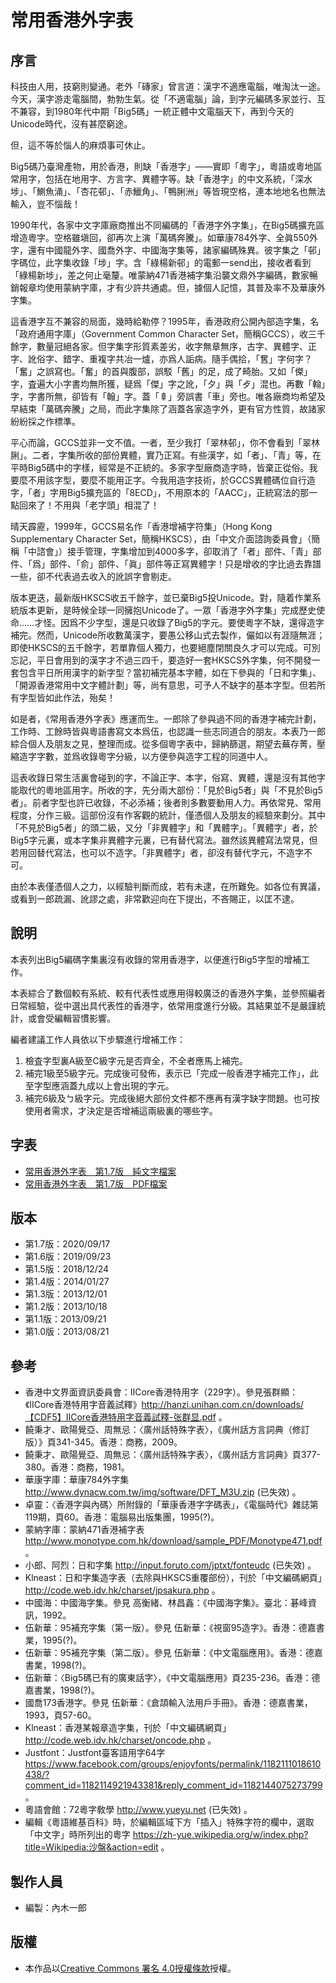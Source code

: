 # 常用香港外字表

## 序言

科技由人用，技窮則變通。老外「磚家」曾言道：漢字不適應電腦，唯淘汰一途。今天，漢字游走電腦間，勃勃生氣。從「不適電腦」論，到字元編碼多家並行、互不兼容，到1980年代中期「Big5碼」一統正體中文電腦天下，再到今天的Unicode時代，沒有甚麼窮途。

但，這不等於惱人的麻煩事可休止。

Big5碼乃臺灣產物，用於香港，則缺「香港字」——實即「粵字」，粵語或粵地區常用字，包括在地用字、方言字、異體字等。缺「香港字」的中文系統，「深水埗」、「鰂魚涌」、「杏花邨」、「赤鱲角」、「鴨脷洲」等皆現空格，連本地地名也無法輸入，豈不惱哉！

1990年代，各家中文字庫廠商推出不同編碼的「香港字外字集」，在Big5碼擴充區增造粵字。空格雖塡回，卻再次上演「萬碼奔騰」。如華康784外字、全眞550外字，還有中國龍外字、國喬外字、中國海字集等，諸家編碼殊異。彼字集之「邨」字碼位，此字集收錄「埗」字。含「綠楊新邨」的電郵一send出，接收者看到「綠楊新埗」，差之何止毫釐。唯蒙納471香港補字集沿襲文鼎外字編碼，數家暢銷報章均使用蒙納字庫，才有少許共通處。但，據個人記憶，其普及率不及華康外字集。

這香港字互不兼容的局面，幾時給勒停？1995年，香港政府公開內部造字集，名「政府通用字庫」（Government Common Character Set，簡稱GCCS），收三千餘字，數量冠絕各家。但字集字形質素差劣，收字無章無序，古字、異體字、正字、訛俗字、錯字、重複字共冶一爐，亦爲人詬病。隨手偶拾，「𡚒」字何字？「奮」之誤寫也。「奮」的首與腹部，誤駁「舊」的足，成了畸胎。又如「𠎀」字，査遍大小字書均無所獲，疑爲「傑」字之訛，「夕」與「歺」混也。再數「𨌺」字，字書所無，卻皆有「翰」字。蓋「𠦝」旁誤書「車」旁也。唯各廠商均希望及早結束「萬碼奔騰」之局，而此字集除了涵蓋各家造字外，更有官方性質，故諸家紛紛採之作標準。

平心而論，GCCS並非一文不值。一者，至少我打「翠林邨」，你不會看到「翠林脷」。二者，字集所收的部份異體，實乃正寫。有些漢字，如「者」、「青」等，在平時Big5碼中的字樣，經常是不正統的。多家字型廠商造字時，皆棄正從俗。我要麼不用該字型，要麼不能用正字。今我用造字技術，於GCCS異體碼位自行造字，「者」字用Big5擴充區的「8ECD」，不用原本的「AACC」，正統寫法的那一點回來了！不用與「老字頭」相混了！

晴天霹靂，1999年，GCCS易名作「香港增補字符集」（Hong Kong Supplementary Character Set，簡稱HKSCS），由「中文介面諮詢委員會」（簡稱「中諮會」）接手管理，字集增加到4000多字，卻取消了「者」部件、「青」部件、「爲」部件、「俞」部件、「眞」部件等正寫異體字！只是增收的字比過去靠譜一些，卻不代表過去收入的訛誤字會剔走。

版本更迭，最新版HKSCS收五千餘字，並已棄Big5投Unicode。對，隨着作業系統版本更新，是時候全球一同擁抱Unicode了。一眾「香港字外字集」完成歷史使命……才怪。因爲不少字型，還是只收錄了Big5的字元。要使粵字不缺，還得造字補完。然而，Unicode所收數萬漢字，要愚公移山式去製作，儼如以有涯隨無涯；即使HKSCS的五千餘字，若單靠個人獨力，也要絕塵閉關良久才可以完成。可別忘記，平日會用到的漢字才不過三四千，要造好一套HKSCS外字集，何不開發一套包含平日所用漢字的新字型？當初補完基本字體，如在下參與的「日和字集」、「開源香港常用中文字體計劃」等，尚有意思，可予人不缺字的基本字型。但若所有字型皆如此作法，殆矣！

如是者，《常用香港外字表》應運而生。一郎除了參與過不同的香港字補完計劃，工作時、工餘時皆與粵語書寫文本爲伍，也認識一些志同道合的朋友。本表乃一郎綜合個人及朋友之見，整理而成。從多個粵字表中，歸納篩選，期望去蕪存菁，壓縮造字字數，並爲收錄粵字分級，以方便參與造字工程的同道中人。

這表收錄日常生活裏會碰到的字，不論正字、本字，俗寫、異體，還是沒有其他字能取代的粵地區用字。所收的字，先分兩大部份：「見於Big5者」與「不見於Big5者」。前者字型也許已收錄，不必添補；後者則多數要動用人力。再依常見、常用程度，分作三級。這部份沒有作客觀的統計，僅憑個人及朋友的經驗來劃分。其中「不見於Big5者」的頭二級，又分「非異體字」和「異體字」。「異體字」者，於Big5字元裏，或本字集非異體字元裏，已有替代寫法。雖然該異體寫法常見，但若用回替代寫法，也可以不造字。「非異體字」者，卻沒有替代字元，不造字不可。

由於本表僅憑個人之力，以經驗判斷而成，若有未逮，在所難免。如各位有異議，或看到一郎疏漏、訛謬之處，非常歡迎向在下提出，不吝賜正，以匡不逮。

## 說明

本表列出Big5編碼字集裏沒有收錄的常用香港字，以便進行Big5字型的增補工作。

本表綜合了數個較有系統、較有代表性或應用得較廣泛的香港外字集，並參照編者日常經驗，從中選出具代表性的香港字，依常用度進行分級。其結果並不是嚴謹統計，或會受編輯習慣影響。

編者建議工作人員依以下步驟進行增補工作：

1. 檢査字型裏A級至C級字元是否齊全，不全者應馬上補完。
2. 補完1級至5級字元。完成後可發佈，表示已「完成一般香港字補完工作」，此至字型應涵蓋九成以上會出現的字元。
3. 補完6級及ㄅ級字元。完成後絕大部份文件都不應再有漢字缺字問題。也可按使用者需求，才決定是否增補這兩級裏的哪些字。

## 字表
* [常用香港外字表　第1.7版　純文字檔案](suppchara)
* [常用香港外字表　第1.7版　PDF檔案](suppchara.pdf)

## 版本
* 第1.7版：2020/09/17
* 第1.6版：2019/09/23
* 第1.5版：2018/12/24
* 第1.4版：2014/01/27
* 第1.3版：2013/12/01
* 第1.2版：2013/10/18
* 第1.1版：2013/09/21
* 第1.0版：2013/08/21

## 參考
* 香港中文界面資訊委員會：IICore香港特用字（229字）。參見張群顯：《IICore香港特用字音義試釋》http://hanzi.unihan.com.cn/downloads/【CDF5】IICore香港特用字音義試釋-张群显.pdf 。
* 饒秉才、歐陽覺亞、周無忌：〈廣州話特殊字表〉，《廣州話方言詞典（修訂版）》頁341-345。香港：商務，2009。
* 饒秉才、歐陽覺亞、周無忌：〈廣州話特殊字表〉，《廣州話方言詞典》頁377-380。香港：商務，1981。
* 華康字庫：華康784外字集 http://www.dynacw.com.tw/img/software/DFT_M3U.zip (已失效) 。
* 卓靈：〈香港字與內碼〉所附錄的「華康香港字字碼表」，《電腦時代》雜誌第119期，頁60。香港：電腦易出版集團，1995(?)。
* 蒙納字庫：蒙納471香港補字表 http://www.monotype.com.hk/download/sample_PDF/Monotype471.pdf 。
* 小郎、阿烈：日和字集 http://input.foruto.com/jptxt/fonteudc (已失效) 。
* Klneast：日和字集造字表（去除與HKSCS重覆部份），刊於「中文編碼網頁」http://code.web.idv.hk/charset/jpsakura.php 。
* 中國海：中國海字集。參見 高衡緒、林昌鑫：《中國海字集》。臺北：碁峰資訊，1992。
* 伍新華：95補充字集（第一版）。參見 伍新華：《視窗95造字》。香港：德嘉書業，1995(?)。
* 伍新華：95補充字集（第二版）。參見 伍新華：《中文電腦應用》。香港：德嘉書業，1998(?)。
* 伍新華：〈Big5碼已有的廣東話字〉，《中文電腦應用》頁235-236。香港：德嘉書業，1998(?)。
* 國喬173香港字。參見 伍新華：《倉頡輸入法用戶手冊》。香港：德嘉書業，1993，頁57-60。
* Klneast：香港某報章造字集，刊於「中文編碼網頁」http://code.web.idv.hk/charset/oncode.php 。
* Justfont：Justfont臺客語用字64字 https://www.facebook.com/groups/enjoyfonts/permalink/1182111018610438/?comment_id=1182114921943381&reply_comment_id=1182144075273799 。
* 粵語會館：72粵字敎學 http://www.yueyu.net (已失效) 。
*	編輯《粵語維基百科》時，於編輯區域下方「插入」特殊字符的欄中，選取「中文字」時所列出的粵字 https://zh-yue.wikipedia.org/w/index.php?title=Wikipedia:沙盤&action=edit 。

## 製作人員
* 編製：內木一郎

## 版權
* 本作品以[Creative Commons 署名 4.0授權條款](License.md)授權。
